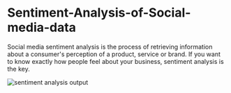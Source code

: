 # Sentiment-Analysis-of-Social-media-data
Social media sentiment analysis is the process of retrieving information about a consumer's perception of a product, service or brand. If you want to know exactly how people feel about your business, sentiment analysis is the key.

![sentiment analysis output](https://github.com/ATTIKAYALATEJASREE/Sentiment-Analysis-of-Social-media-data/assets/112465965/f5c144b0-dea7-4bbf-9d3d-f5414d4a4f63)


